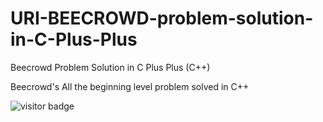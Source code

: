 # URI-BEECROWD-problem-solution-in-C-Plus-Plus
Beecrowd Problem Solution in C Plus Plus (C++)

Beecrowd's All the beginning level problem solved in C++

![visitor badge](https://visitor-badge.glitch.me/badge?page_id=AsfaSunny.visitor-badge&left_color=violate&right_color=white&left_text=Hello%20Visitors)
